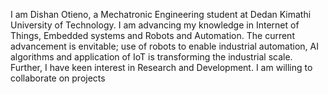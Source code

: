 I am Dishan Otieno, a Mechatronic Engineering student at Dedan Kimathi University of Technology. I am advancing my knowledge in Internet of Things, Embedded systems and Robots and Automation.
The current advancement is envitable; use of robots to enable industrial automation, 
AI algorithms and application of IoT is transforming the industrial scale. 
Further, I have keen interest in Research and Development. I am willing to collaborate on projects 
